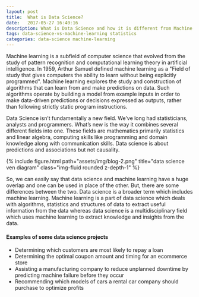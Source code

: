 ```yaml
---
layout: post
title:  What is Data Science?
date:   2017-05-27 16:40:16
description: What is Data Science and how it is different from Machine Learning?
tags: data-science-vs-machine-learning statistics
categories: data-science machine-learning
---
```

Machine learning is a subfield of computer science that evolved from the study of pattern recognition and computational learning theory in artificial intelligence. In 1959, Arthur Samuel defined machine learning as a "Field of study that gives computers the ability to learn without being explicitly programmed". Machine learning explores the study and construction of algorithms that can learn from and make predictions on data. Such algorithms operate by building a model from example inputs in order to make data-driven predictions or decisions expressed as outputs, rather than following strictly static program instructions.

Data Science isn’t fundamentally a new field. We’ve long had statisticians, analysts and programmers. What’s new is the way it combines several different fields into one. These fields are mathematics primarily statistics and linear algebra, computing skills like programming and domain knowledge along with communication skills.
Data science is about predictions and associations but not causality.

<div class="row justify-content-sm-center">
    <div class="col-sm mt-3 mt-md-0">
        {% include figure.html path="assets/img/blog-2.png" title="data science ven diagram" class="img-fluid rounded z-depth-1" %}
    </div>
</div>

So, we can easily say that data science and machine learning have a huge overlap and one can be used in place of the other. But, there are some differences between the two. Data science is a broader term which includes machine learning. Machine learning is a part of data science which deals with algorithms, statistics and structures of data to extract useful information from the data whereas data science is a multidisciplinary field which uses machine learning to extract knowledge and insights from the data.

#### Examples of some data science projects

- Determining which customers are most likely to repay a loan
- Determining the optimal coupon amount and timing for an ecommerce store
- Assisting a manufacturing company to reduce unplanned downtime by predicting machine failure before they occur
- Recommending which models of cars a rental car company should purchase to optimize profits
